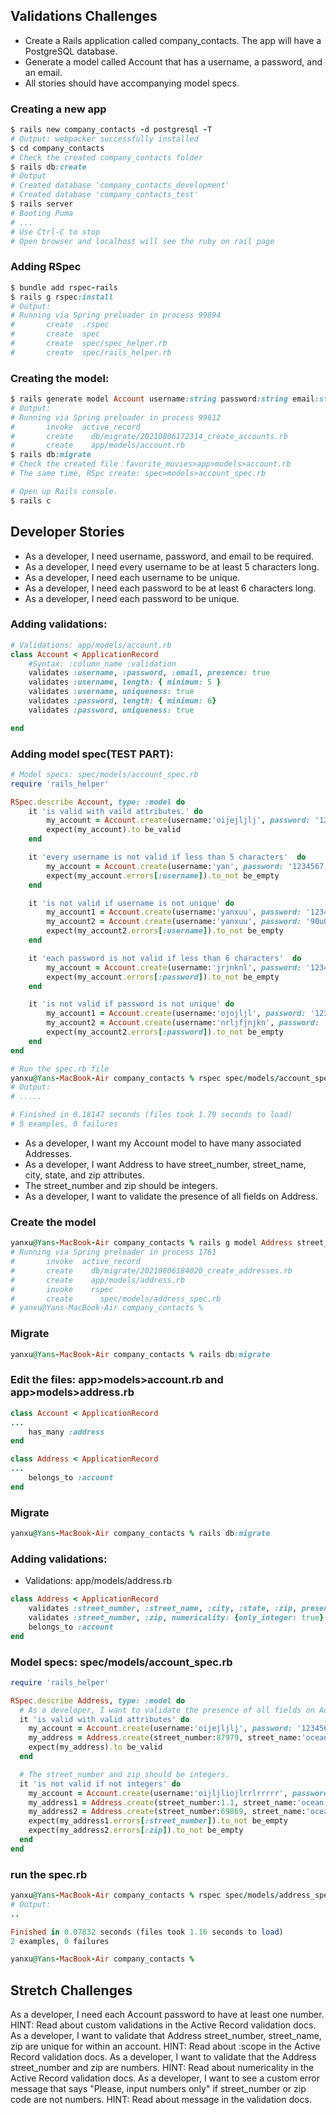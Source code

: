 ## Validations Challenges
- Create a Rails application called company_contacts. The app will have a PostgreSQL database.
- Generate a model called Account that has a username, a password, and an email.
- All stories should have accompanying model specs.
### Creating a new app
```ruby
$ rails new company_contacts -d postgresql -T
# Output: webpacker successfully installed
$ cd company_contacts
# Check the created company_contacts folder
$ rails db:create
# Output
# Created database 'company_contacts_development'
# Created database 'company_contacts_test'
$ rails server
# Booting Puma
# ...
# Use Ctrl-C to stop 
# Open browser and localhost will see the ruby on rail page
```
### Adding RSpec
```ruby
$ bundle add rspec-rails
$ rails g rspec:install
# Output:
# Running via Spring preloader in process 99894
#       create  .rspec
#       create  spec
#       create  spec/spec_helper.rb
#       create  spec/rails_helper.rb
```

### Creating the model:
```ruby
$ rails generate model Account username:string password:string email:string
# Output:
# Running via Spring preloader in process 99812
#       invoke  active_record
#       create    db/migrate/20210806172314_create_accounts.rb
#       create    app/models/account.rb
$ rails db:migrate
# Check the created file：favorite_movies>app>models>account.rb
# The same time, RSpc create: spec>models>account_spec.rb
```

```ruby
# Open up Rails console.
$ rails c
```
## Developer Stories
- As a developer, I need username, password, and email to be required.
- As a developer, I need every username to be at least 5 characters long.
- As a developer, I need each username to be unique.
- As a developer, I need each password to be at least 6 characters long.
- As a developer, I need each password to be unique.
### Adding validations:
```ruby
# Validations: app/models/account.rb
class Account < ApplicationRecord
    #Syntax: :column_name :validation
    validates :username, :password, :email, presence: true
    validates :username, length: { minimum: 5 }
    validates :username, uniqueness: true
    validates :password, length: { minimum: 6}
    validates :password, uniqueness: true

end
```
### Adding model spec(TEST PART):
```ruby
# Model specs: spec/models/account_spec.rb
require 'rails_helper'

RSpec.describe Account, type: :model do 
    it 'is valid with vaild attributes.' do 
        my_account = Account.create(username:'oijejljlj', password: '1234567', email: 'colorxyan@gmail.com')
        expect(my_account).to be_valid
    end

    it 'every username is not valid if less than 5 characters'  do
        my_account = Account.create(username:'yan', password: '1234567', email: 'colorxyan@gmail.com')
        expect(my_account.errors[:username]).to_not be_empty
    end

    it 'is not valid if username is not unique' do
        my_account1 = Account.create(username:'yanxuu', password: '1234567', email: 'colorxyan@gmail.com')
        my_account2 = Account.create(username:'yanxuu', password: '90u00088', email: 'kjjrokl@gmail.com')
        expect(my_account2.errors[:username]).to_not be_empty
    end

    it 'each password is not valid if less than 6 characters'  do
        my_account = Account.create(username:'jrjnknl', password: '12345', email: 'lhlfljljga@gmail.com')
        expect(my_account.errors[:password]).to_not be_empty
    end

    it 'is not valid if password is not unique' do
        my_account1 = Account.create(username:'ojojljl', password: '1234567', email: 'noln@gmail.com')
        my_account2 = Account.create(username:'nrljfjnjkn', password: '1234567', email: 'kjjrokl@gmail.com')
        expect(my_account2.errors[:password]).to_not be_empty
    end
end
```

```ruby
# Run the spec.rb file
yanxu@Yans-MacBook-Air company_contacts % rspec spec/models/account_spec.rb
# Output:
# .....

# Finished in 0.18147 seconds (files took 1.79 seconds to load)
# 5 examples, 0 failures
```
- As a developer, I want my Account model to have many associated Addresses.
- As a developer, I want Address to have street_number, street_name, city, state, and zip attributes. 
- The street_number and zip should be integers.
- As a developer, I want to validate the presence of all fields on Address.
### Create the model
```ruby
yanxu@Yans-MacBook-Air company_contacts % rails g model Address street_number:integer street_name:string city:string state:string zip:integer account_id:integer
# Running via Spring preloader in process 1761
#       invoke  active_record
#       create    db/migrate/20210806184020_create_addresses.rb
#       create    app/models/address.rb
#       invoke    rspec
#       create      spec/models/address_spec.rb
# yanxu@Yans-MacBook-Air company_contacts % 
```
### Migrate 
```ruby
yanxu@Yans-MacBook-Air company_contacts % rails db:migrate
```

### Edit the files: app>models>account.rb and app>models>address.rb
```ruby
class Account < ApplicationRecord
...
    has_many :address
end
```

```ruby
class Address < ApplicationRecord
...
    belongs_to :account
end
```
### Migrate 
```ruby
yanxu@Yans-MacBook-Air company_contacts % rails db:migrate
```
### Adding validations:
- Validations: app/models/address.rb
```ruby
class Address < ApplicationRecord
    validates :street_number, :street_name, :city, :state, :zip, presence: true
    validates :street_number, :zip, numericality: {only_integer: true}
    belongs_to :account
end
```
### Model specs: spec/models/account_spec.rb
```ruby
require 'rails_helper'

RSpec.describe Address, type: :model do
  # As a developer, I want to validate the presence of all fields on Address.
  it 'is valid with valid attributes' do
    my_account = Account.create(username:'oijejljlj', password: '1234567', email: 'colorxyan@gmail.com')
    my_address = Address.create(street_number:87979, street_name:'ocean lane', city:'San Diego', state:'CA', zip:92027, account_id: my_account.id)
    expect(my_address).to be_valid
  end

  # The street_number and zip should be integers.
  it 'is not valid if not integers' do
    my_account = Account.create(username:'oijljliojlrrlrrrrr', password: '080885454545', email: 'ilrhk@gmail.com')
    my_address1 = Address.create(street_number:1.1, street_name:'ocean lane', city:'San Diego', state:'CA', zip:92027, account_id: my_account.id)
    my_address2 = Address.create(street_number:69869, street_name:'ocean lane', city:'San Diego', state:'CA', zip:2.2, account_id: my_account.id)
    expect(my_address1.errors[:street_number]).to_not be_empty
    expect(my_address2.errors[:zip]).to_not be_empty
  end
end
```

### run the spec.rb
```ruby
yanxu@Yans-MacBook-Air company_contacts % rspec spec/models/address_spec.rb
# Output:
..

Finished in 0.07832 seconds (files took 1.16 seconds to load)
2 examples, 0 failures

yanxu@Yans-MacBook-Air company_contacts % 


```

## Stretch Challenges
As a developer, I need each Account password to have at least one number.
HINT: Read about custom validations in the Active Record validation docs.
As a developer, I want to validate that Address street_number, street_name, zip are unique for within an account.
HINT: Read about :scope in the Active Record validation docs.
As a developer, I want to validate that the Address street_number and zip are numbers.
HINT: Read about numericality in the Active Record validation docs.
As a developer, I want to see a custom error message that says "Please, input numbers only" if street_number or zip code are not numbers.
HINT: Read about message in the validation docs.